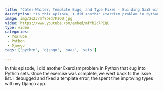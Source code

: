 ```yaml
---
title: "Cater Waiter, Template Bugs, and Type Fixes - Building SaaS with Python and Django #155"
description: "In this episode, I did another Exercism problem in Python that dug into Python sets. Once the exercise was complete, we went back to the issue list. I debugged and fixed a template error, the spent time improving types with my Django app."
image: img/2023/mfYb2d7PIQU.jpg
video: https://www.youtube.com/embed/mfYb2d7PIQU
type: video
categories:
 - YouTube
 - Python
 - Django
tags: ['python', 'django', 'saas', 'sets']

---
```


In this episode, I did another Exercism problem in Python that dug into Python sets. Once the exercise was complete, we went back to the issue list. I debugged and fixed a template error, the spent time improving types with my Django app.
